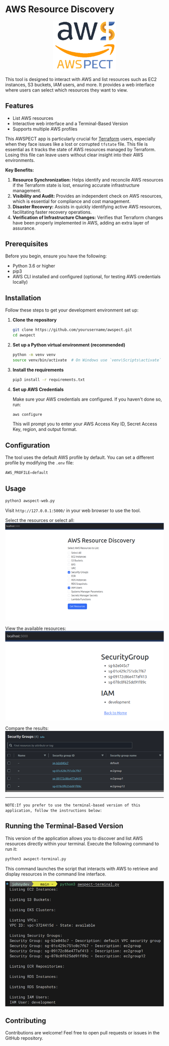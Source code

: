 # AWS Resource Discovery

<p align="center">
  <img src="static/images/logo.png" alt="AWSPECT Logo" width=200px>
</p>

This tool is designed to interact with AWS and list resources such as EC2 instances, S3 buckets, IAM users, and more. It provides a web interface where users can select which resources they want to view.

## Features

- List AWS resources
- Interactive web interface and a Terminal-Based Version
- Supports multiple AWS profiles

This AWSPECT app is particularly crucial for [Terraform](terraform.io) users, especially when they face issues like a lost or corrupted `tfstate` file. This file is essential as it tracks the state of AWS resources managed by Terraform. Losing this file can leave users without clear insight into their AWS environments.

**Key Benefits:**

1. **Resource Synchronization:** Helps identify and reconcile AWS resources if the Terraform state is lost, ensuring accurate infrastructure management.
2. **Visibility and Audit:** Provides an independent check on AWS resources, which is essential for compliance and cost management.
3. **Disaster Recovery:** Assists in quickly identifying active AWS resources, facilitating faster recovery operations.
4. **Verification of Infrastructure Changes:** Verifies that Terraform changes have been properly implemented in AWS, adding an extra layer of assurance.

## Prerequisites

Before you begin, ensure you have the following:

- Python 3.6 or higher
- pip3
- AWS CLI installed and configured (optional, for testing AWS credentials locally)

## Installation

Follow these steps to get your development environment set up:

1. **Clone the repository**

   ```bash
   git clone https://github.com/yourusername/awspect.git
   cd awspect
   ```

2. **Set up a Python virtual environment (recommended)**

   ```bash
   python -m venv venv
   source venv/bin/activate  # On Windows use `venv\Scripts\activate`
   ```

3. **Install the requirements**

   ```bash
   pip3 install -r requirements.txt
   ```

4. **Set up AWS Credentials**

   Make sure your AWS credentials are configured. If you haven't done so, run:

   ```bash
   aws configure
   ```

   This will prompt you to enter your AWS Access Key ID, Secret Access Key, region, and output format.

## Configuration

The tool uses the default AWS profile by default. You can set a different profile by modifying the `.env` file:

```python
AWS_PROFILE=default
```

## Usage

```bash
python3 awspect-web.py
```

Visit `http://127.0.0.1:5000/` in your web browser to use the tool.

Select the resources or select all:
<img src="templates/images/1.png">

View the available resources:
<img src="templates/images/2.png">

Compare the results:
<img src="templates/images/3.png">

---

`NOTE:If you prefer to use the terminal-based version of this application, follow the instructions below:`

## Running the Terminal-Based Version

This version of the application allows you to discover and list AWS resources directly within your terminal. Execute the following command to run it:

```bash
python3 awspect-terminal.py
```

This command launches the script that interacts with AWS to retrieve and display resources in the command line interface.

<img src="templates/images/4.png">

## Contributing

Contributions are welcome! Feel free to open pull requests or issues in the GitHub repository.
